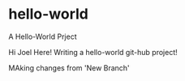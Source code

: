 # hello-world
A Hello-World Prject

Hi Joel Here!  Writing a hello-world git-hub project!

MAking changes from 'New Branch'
